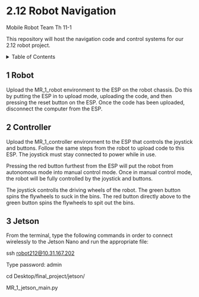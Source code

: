 # 2.12 Robot Navigation

Mobile Robot Team Th 11-1

This repository will host the navigation code and control systems for our 2.12 robot project.

<details>
  <summary>Table of Contents</summary>

- [1 Robot](#1-robot)
- [2 Controller](#2-controller)
- [3 Jetson](#3-jetson)

</details>

## 1 Robot

Upload the MR_1_robot environment to the ESP on the robot chassis.
Do this by putting the ESP in to upload mode, uploading the code, and then pressing the reset button on the ESP.
Once the code has been uploaded, disconnect the computer from the ESP.

## 2 Controller

Upload the MR_1_controller environment to the ESP that controls the joystick and buttons.
Follow the same steps from the robot to upload code to this ESP.
The joystick must stay connected to power while in use. 

Pressing the red button furthest from the ESP will put the robot from autonomous mode into manual control mode.
Once in manual control mode, the robot will be fully controlled by the joystick and buttons.

The joystick controlls the driving wheels of the robot.
The green button spins the flywheels to suck in the bins.
The red button directly above to the green button spins the flywheels to spit out the bins.


## 3 Jetson

From the terminal, type the following commands in order to connect wirelessly to the Jetson Nano and run the appropriate file:

ssh robot212@10.31.167.202

Type password: admin

cd Desktop/final_project/jetson/

MR_1_jetson_main.py   